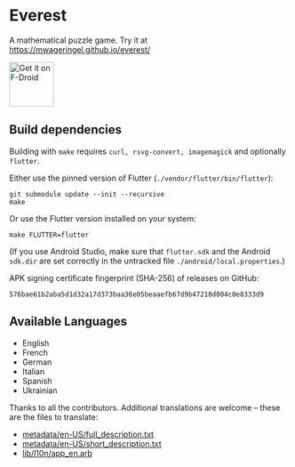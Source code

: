 # Everest

A mathematical puzzle game. Try it at https://mwageringel.github.io/everest/

[<img src="https://fdroid.gitlab.io/artwork/badge/get-it-on.png"
     alt="Get it on F-Droid"
     height="80">](https://f-droid.org/packages/io.github.mwageringel.everest/)

## Build dependencies

Building with `make` requires `curl, rsvg-convert, imagemagick` and optionally `flutter`.

Either use the pinned version of Flutter (`./vendor/flutter/bin/flutter`):

    git submodule update --init --recursive
    make

Or use the Flutter version installed on your system:

    make FLUTTER=flutter

(If you use Android Studio, make sure that `flutter.sdk` and the Android `sdk.dir`
are set correctly in the untracked file `./android/local.properties`.)


APK signing certificate fingerprint (SHA-256) of releases on GitHub:

    576bae61b2aba5d1d32a17d373baa36e05beaaefb67d9b47218d004c0e8333d9

## Available Languages

- English
- French
- German
- Italian
- Spanish
- Ukrainian

Thanks to all the contributors.
Additional translations are welcome – these are the files to translate:
- [metadata/en-US/full_description.txt](metadata/en-US/full_description.txt)
- [metadata/en-US/short_description.txt](metadata/en-US/short_description.txt)
- [lib/l10n/app_en.arb](lib/l10n/app_en.arb)
